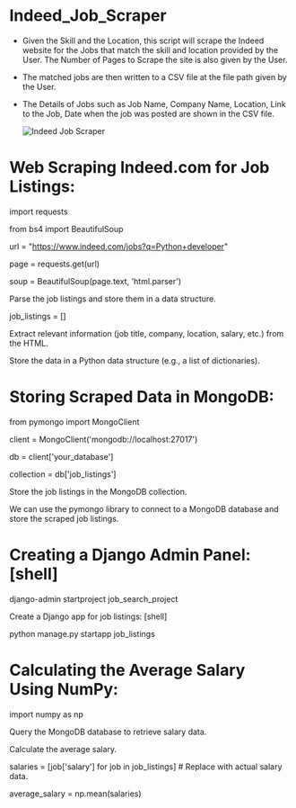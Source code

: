 # Indeed_Job_Scraper

- Given the Skill and the Location, this script will scrape the Indeed website for the Jobs that match the skill and location provided by the User. The Number of Pages to Scrape the site is also given by the User.

- The matched jobs are then written to a CSV file at the file path given by the User.

- The Details of Jobs such as Job Name, Company Name, Location, Link to the Job, Date when the job was posted are shown in the CSV file.

  ![Indeed Job Scraper](https://raw.githubusercontent.com/Ram-95/Python_Applications/master/Indeed_job_scraper/Indeed_GIF.gif)

# Web Scraping Indeed.com for Job Listings:

  import requests
  
  from bs4 import BeautifulSoup
  
  url = "https://www.indeed.com/jobs?q=Python+developer"
  
  page = requests.get(url)
  
  soup = BeautifulSoup(page.text, 'html.parser')
  
  Parse the job listings and store them in a data structure. 
  
  job_listings = []
  
  Extract relevant information (job title, company, location, salary, etc.) from the HTML.
  
  Store the data in a Python data structure (e.g., a list of dictionaries).

# Storing Scraped Data in MongoDB:

   from pymongo import MongoClient

  client = MongoClient('mongodb://localhost:27017')
  
  db = client['your_database']
  
  collection = db['job_listings']

  Store the job listings in the MongoDB collection.

We can use the pymongo library to connect to a MongoDB database and store the scraped job listings. 

 # Creating a Django Admin Panel: [shell]

  django-admin startproject job_search_project
  
  Create a Django app for job listings:  [shell]
  
  python manage.py startapp job_listings 

# Calculating the Average Salary Using NumPy:

   import numpy as np

   Query the MongoDB database to retrieve salary data.

   Calculate the average salary.
   
   salaries = [job['salary'] for job in job_listings]  # Replace with actual salary data.
   
   average_salary = np.mean(salaries)


